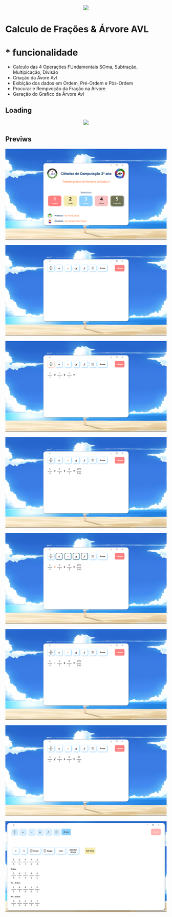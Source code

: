 <p align="center">
  <img width="150" src="Trabalho_de_estruturadedados_Icon.ico" >
</p>

# Calculo de Frações & Árvore AVL
# * funcionalidade
* Calculo das 4 Operações FUndamentais SOma, Subtração, Multipicação, Divisão
* Criação da Ávore Avl
* Exibição dos dados em Ordem, Pré-Ordem e Pós-Ordem
* Procurar e Rempvoção da Fração na Árvore
* Geração do Grafico da Árvore Avl

## Loading
<p align="center">
  <img src="screeshot/Captura de Ecrã (295).png" >
</p>

## Previws
<p align="center">
  <img src="src/0.png" >
</p>

<p align="center">
  <img src="src/1.png" >
</p>

<p align="center">
  <img src="src/2.png" >
</p>

<p align="center">
  <img src="src/3.png" >
</p>

<p align="center">
  <img src="src/4.png" >
</p>

<p align="center">
  <img src="src/5.png" >
</p>

<p align="center">
  <img src="src/6.png" >
</p>

<p align="center">
  <img src="src/7.png" >
</p>




